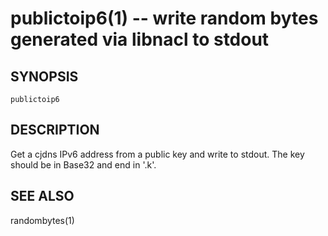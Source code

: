 publictoip6(1) -- write random bytes generated via libnacl to stdout
=============================================

## SYNOPSIS

`publictoip6` <public key>

## DESCRIPTION
Get a cjdns IPv6 address from a public key and write to stdout.
The key should be in Base32 and end in '.k'.

## SEE ALSO

randombytes(1)
